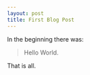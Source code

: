 ```yaml
---
layout: post
title: First Blog Post
---
```


In the beginning there was:

> Hello World. 

That is all. 
